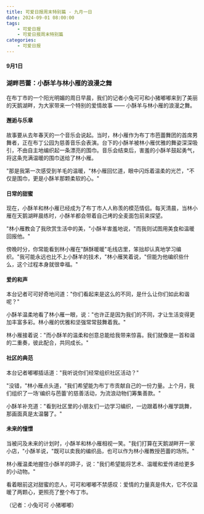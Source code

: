 ```yaml
---
title: 可爱日报周末特别篇 - 九月一日
date: 2024-09-01 08:00:00
tags:
    - 可爱日报
    - 可爱日报周末特别篇
categories:
    - 可爱日报
---
```

#### 9月1日
### 湖畔芭蕾：小酥羊与林小雁的浪漫之舞
在布丁市的一个阳光明媚的周日早晨，我们的记者小兔可可和小猪嘟嘟来到了美丽的天鹅湖畔，为大家带来一个特别的爱情故事 —— 小酥羊与林小雁的浪漫之舞。
#### 邂逅与乐章
故事要从去年春天的一个音乐会说起。当时，林小雁作为布丁市芭蕾舞团的首席男舞者，正在布丁公园为慈善音乐会表演。台下的小酥羊被林小雁优雅的舞姿深深吸引，不由自主地编织起一条漂亮的围巾。音乐会结束后，害羞的小酥羊鼓起勇气，将这条充满温暖的围巾送给了林小雁。

"那是我第一次感受到羊毛的温暖，"林小雁回忆道，眼中闪烁着温柔的光芒，"不仅是围巾，更是小酥羊那颗柔软的心。"
#### 日常的甜蜜
现在，小酥羊和林小雁已经成为了布丁市人人称羡的模范情侣。每天清晨，当林小雁在天鹅湖畔晨练时，小酥羊都会带着自己烤的全麦面包前来探望。

"林小雁教会了我欣赏生活中的美，"小酥羊害羞地说，"而我则试图用美食和温暖回报他。"

傍晚时分，你常能看到林小雁在"酥酥暖暖"毛线店里，笨拙却认真地学习编织。"我可能永远也比不上小酥羊的技术，"林小雁笑着说，"但能为他编织些什么，这个过程本身就很幸福。"

#### 爱的和声
本台记者可可好奇地问道："你们看起来是这么的不同，是什么让你们如此和谐呢？"

小酥羊温柔地看了林小雁一眼，说："也许正是因为我们的不同，才让生活变得更加丰富多彩。林小雁的优雅和坚强常常鼓舞着我。"

林小雁接着说："而小酥羊的温柔和创意总能给我带来惊喜。我们就像是一首和谐的二重奏，彼此配合，共同成长。"
#### 社区的典范
本台记者嘟嘟插话道："我听说你们经常组织社区活动？"

"没错，"林小雁点头道，"我们希望能为布丁市贡献自己的一份力量。上个月，我们组织了一场'编织与芭蕾'的慈善活动，为流浪动物们筹集善款。"

小酥羊补充道："看到社区里的小朋友们一边学习编织，一边跟着林小雁学跳舞，那画面真是太温馨了。"
#### 未来的憧憬
当被问及未来的计划时，小酥羊和林小雁相视一笑。"我们打算在天鹅湖畔开一家小店，"小酥羊说，"既可以卖我的编织品，也可以作为林小雁教授芭蕾的场所。"

林小雁温柔地握住小酥羊的蹄子，说："我们希望能将艺术、温暖和爱传递给更多的小动物。"

看着眼前这对甜蜜的恋人，可可和嘟嘟不禁感叹：爱情的力量真是伟大，它不仅温暖了两颗心，更照亮了整个布丁市。

（记者：小兔可可 小猪嘟嘟）